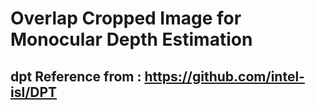 # Overlap Cropped Image for Monocular Depth Estimation
## dpt Reference from : https://github.com/intel-isl/DPT
